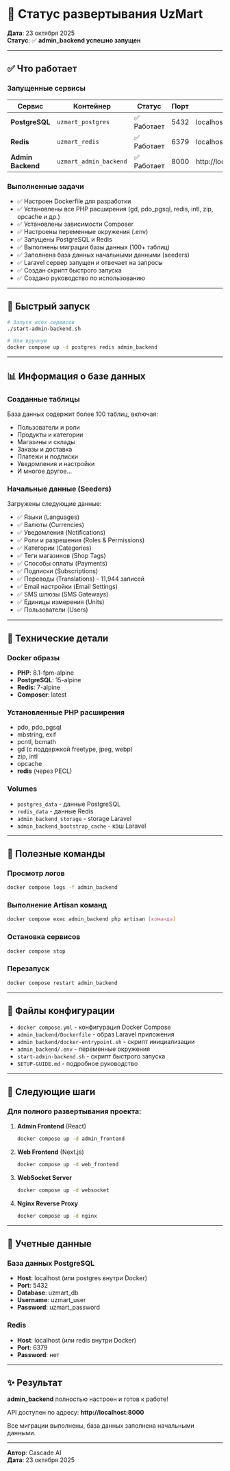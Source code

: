 # 🎉 Статус развертывания UzMart

**Дата**: 23 октября 2025  
**Статус**: ✅ **admin_backend успешно запущен**

---

## ✅ Что работает

### Запущенные сервисы

| Сервис | Контейнер | Статус | Порт | URL |
|--------|-----------|--------|------|-----|
| **PostgreSQL** | `uzmart_postgres` | ✅ Работает | 5432 | localhost:5432 |
| **Redis** | `uzmart_redis` | ✅ Работает | 6379 | localhost:6379 |
| **Admin Backend** | `uzmart_admin_backend` | ✅ Работает | 8000 | http://localhost:8000 |

### Выполненные задачи

- ✅ Настроен Dockerfile для разработки
- ✅ Установлены все PHP расширения (gd, pdo_pgsql, redis, intl, zip, opcache и др.)
- ✅ Установлены зависимости Composer
- ✅ Настроены переменные окружения (.env)
- ✅ Запущены PostgreSQL и Redis
- ✅ Выполнены миграции базы данных (100+ таблиц)
- ✅ Заполнена база данных начальными данными (seeders)
- ✅ Laravel сервер запущен и отвечает на запросы
- ✅ Создан скрипт быстрого запуска
- ✅ Создано руководство по использованию

---

## 🚀 Быстрый запуск

```bash
# Запуск всех сервисов
./start-admin-backend.sh

# Или вручную
docker compose up -d postgres redis admin_backend
```

---

## 📊 Информация о базе данных

### Созданные таблицы

База данных содержит более 100 таблиц, включая:
- Пользователи и роли
- Продукты и категории
- Магазины и склады
- Заказы и доставка
- Платежи и подписки
- Уведомления и настройки
- И многое другое...

### Начальные данные (Seeders)

Загружены следующие данные:
- ✅ Языки (Languages)
- ✅ Валюты (Currencies)
- ✅ Уведомления (Notifications)
- ✅ Роли и разрешения (Roles & Permissions)
- ✅ Категории (Categories)
- ✅ Теги магазинов (Shop Tags)
- ✅ Способы оплаты (Payments)
- ✅ Подписки (Subscriptions)
- ✅ Переводы (Translations) - 11,944 записей
- ✅ Email настройки (Email Settings)
- ✅ SMS шлюзы (SMS Gateways)
- ✅ Единицы измерения (Units)
- ✅ Пользователи (Users)

---

## 🔧 Технические детали

### Docker образы

- **PHP**: 8.1-fpm-alpine
- **PostgreSQL**: 15-alpine
- **Redis**: 7-alpine
- **Composer**: latest

### Установленные PHP расширения

- pdo, pdo_pgsql
- mbstring, exif
- pcntl, bcmath
- gd (с поддержкой freetype, jpeg, webp)
- zip, intl
- opcache
- **redis** (через PECL)

### Volumes

- `postgres_data` - данные PostgreSQL
- `redis_data` - данные Redis
- `admin_backend_storage` - storage Laravel
- `admin_backend_bootstrap_cache` - кэш Laravel

---

## 📝 Полезные команды

### Просмотр логов
```bash
docker compose logs -f admin_backend
```

### Выполнение Artisan команд
```bash
docker compose exec admin_backend php artisan [команда]
```

### Остановка сервисов
```bash
docker compose stop
```

### Перезапуск
```bash
docker compose restart admin_backend
```

---

## 📂 Файлы конфигурации

- `docker compose.yml` - конфигурация Docker Compose
- `admin_backend/Dockerfile` - образ Laravel приложения
- `admin_backend/docker-entrypoint.sh` - скрипт инициализации
- `admin_backend/.env` - переменные окружения
- `start-admin-backend.sh` - скрипт быстрого запуска
- `SETUP-GUIDE.md` - подробное руководство

---

## 🎯 Следующие шаги

### Для полного развертывания проекта:

1. **Admin Frontend** (React)
   ```bash
   docker compose up -d admin_frontend
   ```

2. **Web Frontend** (Next.js)
   ```bash
   docker compose up -d web_frontend
   ```

3. **WebSocket Server**
   ```bash
   docker compose up -d websocket
   ```

4. **Nginx Reverse Proxy**
   ```bash
   docker compose up -d nginx
   ```

---

## 🔐 Учетные данные

### База данных PostgreSQL
- **Host**: localhost (или postgres внутри Docker)
- **Port**: 5432
- **Database**: uzmart_db
- **Username**: uzmart_user
- **Password**: uzmart_password

### Redis
- **Host**: localhost (или redis внутри Docker)
- **Port**: 6379
- **Password**: нет

---

## ✨ Результат

**admin_backend** полностью настроен и готов к работе!

API доступен по адресу: **http://localhost:8000**

Все миграции выполнены, база данных заполнена начальными данными.

---

**Автор**: Cascade AI  
**Дата**: 23 октября 2025
